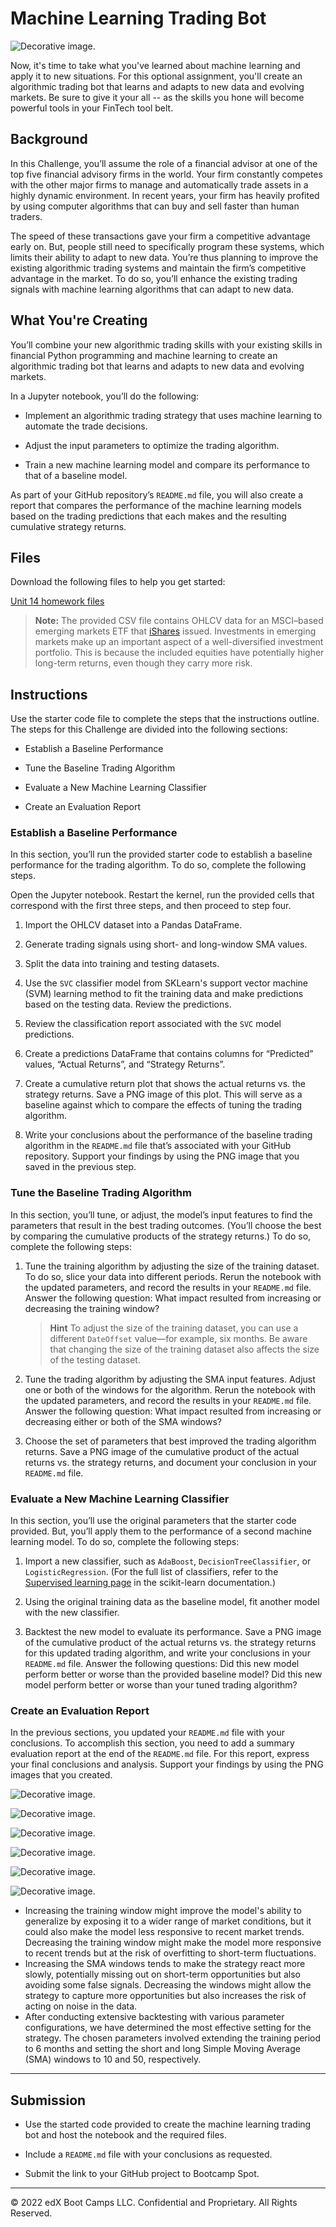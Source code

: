 # Machine Learning Trading Bot

![Decorative image.](Images/14-challenge-image.png)

Now, it's time to take what you've learned about machine learning and apply it to new situations. For this optional assignment, you'll create an algorithmic trading bot that learns and adapts to new data and evolving markets. Be sure to give it your all -- as the skills you hone will become powerful tools in your FinTech tool belt.

## Background

In this Challenge, you’ll assume the role of a financial advisor at one of the top five financial advisory firms in the world. Your firm constantly competes with the other major firms to manage and automatically trade assets in a highly dynamic environment. In recent years, your firm has heavily profited by using computer algorithms that can buy and sell faster than human traders.

The speed of these transactions gave your firm a competitive advantage early on. But, people still need to specifically program these systems, which limits their ability to adapt to new data. You’re thus planning to improve the existing algorithmic trading systems and maintain the firm’s competitive advantage in the market. To do so, you’ll enhance the existing trading signals with machine learning algorithms that can adapt to new data.

## What You're Creating

You’ll combine your new algorithmic trading skills with your existing skills in financial Python programming and machine learning to create an algorithmic trading bot that learns and adapts to new data and evolving markets.

In a Jupyter notebook, you’ll do the following:

* Implement an algorithmic trading strategy that uses machine learning to automate the trade decisions.

* Adjust the input parameters to optimize the trading algorithm.

* Train a new machine learning model and compare its performance to that of a baseline model.

As part of your GitHub repository’s `README.md` file, you will also create a report that compares the performance of the machine learning models based on the trading predictions that each makes and the resulting cumulative strategy returns.

## Files

Download the following files to help you get started:

[Unit 14 homework files](Starter_Code/Starter_Code.zip)

> **Note:** The provided CSV file contains OHLCV data for an MSCI&ndash;based emerging markets ETF that [iShares](https://www.ishares.com/us/products/268704/ishares-currency-hedged-msci-emerging-markets) issued. Investments in emerging markets make up an important aspect of a well-diversified investment portfolio. This is because the included equities have potentially higher long-term returns, even though they carry more risk.

## Instructions

Use the starter code file to complete the steps that the instructions outline. The steps for this Challenge are divided into the following sections:

* Establish a Baseline Performance

* Tune the Baseline Trading Algorithm

* Evaluate a New Machine Learning Classifier

* Create an Evaluation Report

### Establish a Baseline Performance

In this section, you’ll run the provided starter code to establish a baseline performance for the trading algorithm. To do so, complete the following steps.

Open the Jupyter notebook. Restart the kernel, run the provided cells that correspond with the first three steps, and then proceed to step four.

1. Import the OHLCV dataset into a Pandas DataFrame.

2. Generate trading signals using short- and long-window SMA values.

3. Split the data into training and testing datasets.

4. Use the `SVC` classifier model from SKLearn's support vector machine (SVM) learning method to fit the training data and make predictions based on the testing data. Review the predictions.

5. Review the classification report associated with the `SVC` model predictions.

6. Create a predictions DataFrame that contains columns for “Predicted” values, “Actual Returns”, and “Strategy Returns”.

7. Create a cumulative return plot that shows the actual returns vs. the strategy returns. Save a PNG image of this plot. This will serve as a baseline against which to compare the effects of tuning the trading algorithm.

8. Write your conclusions about the performance of the baseline trading algorithm in the `README.md` file that’s associated with your GitHub repository. Support your findings by using the PNG image that you saved in the previous step.

### Tune the Baseline Trading Algorithm

In this section, you’ll tune, or adjust, the model’s input features to find the parameters that result in the best trading outcomes. (You’ll choose the best by comparing the cumulative products of the strategy returns.) To do so, complete the following steps:

1. Tune the training algorithm by adjusting the size of the training dataset. To do so, slice your data into different periods. Rerun the notebook with the updated parameters, and record the results in your `README.md` file. Answer the following question: What impact resulted from increasing or decreasing the training window?

    > **Hint** To adjust the size of the training dataset, you can use a different `DateOffset` value&mdash;for example, six months. Be aware that changing the size of the training dataset also affects the size of the testing dataset.

2. Tune the trading algorithm by adjusting the SMA input features. Adjust one or both of the windows for the algorithm. Rerun the notebook with the updated parameters, and record the results in your `README.md` file. Answer the following question: What impact resulted from increasing or decreasing either or both of the SMA windows?

3. Choose the set of parameters that best improved the trading algorithm returns. Save a PNG image of the cumulative product of the actual returns vs. the strategy returns, and document your conclusion in your `README.md` file.

### Evaluate a New Machine Learning Classifier

In this section, you’ll use the original parameters that the starter code provided. But, you’ll apply them to the performance of a second machine learning model. To do so, complete the following steps:

1. Import a new classifier, such as `AdaBoost`, `DecisionTreeClassifier`, or `LogisticRegression`. (For the full list of classifiers, refer to the [Supervised learning page](https://scikit-learn.org/stable/supervised_learning.html) in the scikit-learn documentation.)

2. Using the original training data as the baseline model, fit another model with the new classifier.

3. Backtest the new model to evaluate its performance. Save a PNG image of the cumulative product of the actual returns vs. the strategy returns for this updated trading algorithm, and write your conclusions in your `README.md` file. Answer the following questions: Did this new model perform better or worse than the provided baseline model? Did this new model perform better or worse than your tuned trading algorithm?

### Create an Evaluation Report

In the previous sections, you updated your `README.md` file with your conclusions. To accomplish this section, you need to add a summary evaluation report at the end of the `README.md` file. For this report, express your final conclusions and analysis. Support your findings by using the PNG images that you created.

![Decorative image.](Starter_Code/cumulative_returns_comparison.png)

![Decorative image.](Starter_Code/cumulative_returns_comparison_6month.png)

![Decorative image.](Starter_Code/cumulative_returns_comparison_9month.png)

![Decorative image.](Starter_Code/cumulative_returns_comparison_SMA_4_50.png)

![Decorative image.](Starter_Code/cumulative_returns_comparison_SMA_10_50.png)

![Decorative image.](Starter_Code/cumulative_returns_comparison_6month_SMA_10_50.png)

* Increasing the training window might improve the model's ability to generalize by exposing it to a wider range of market conditions, but it could also make the model less responsive to recent market trends. Decreasing the training window might make the model more responsive to recent trends but at the risk of overfitting to short-term fluctuations.
* Increasing the SMA windows tends to make the strategy react more slowly, potentially missing out on short-term opportunities but also avoiding some false signals. Decreasing the windows might allow the strategy to capture more opportunities but also increases the risk of acting on noise in the data.
* After conducting extensive backtesting with various parameter configurations, we have determined the most effective setting for the strategy. The chosen parameters involved extending the training period to 6 months and setting the short and long Simple Moving Average (SMA) windows to 10 and 50, respectively.
---

## Submission

* Use the started code provided to create the machine learning trading bot and host the notebook and the required files.

* Include a `README.md` file with your conclusions as requested.

* Submit the link to your GitHub project to Bootcamp Spot.

---

© 2022 edX Boot Camps LLC. Confidential and Proprietary. All Rights Reserved.
